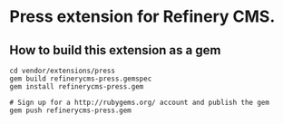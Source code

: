 # Press extension for Refinery CMS.

## How to build this extension as a gem

    cd vendor/extensions/press
    gem build refinerycms-press.gemspec
    gem install refinerycms-press.gem

    # Sign up for a http://rubygems.org/ account and publish the gem
    gem push refinerycms-press.gem